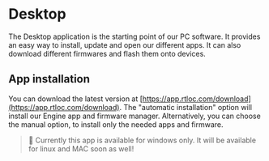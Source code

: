 # Desktop

The Desktop application is the starting point of our PC software. It provides an easy way to install, update and open our different apps. It can also download different firmwares and flash them onto devices. 

## App installation

You can download the latest version at [https://app.rtloc.com/download](https://app.rtloc.com/download). The "automatic installation" option will install our Engine app and firmware manager. Alternatively, you can choose the manual option, to install only the needed apps and firmware.

> :hammer: Currently this app is available for windows only. It will be available for linux and MAC soon as well!
